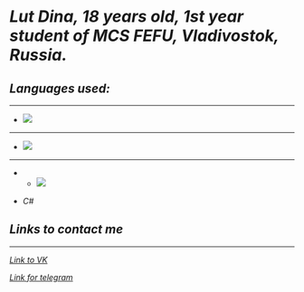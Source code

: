
# _Lut Dina, 18 years old, 1st year student of MCS FEFU, Vladivostok, Russia._
## _Languages used:_
______
* <img src="https://img.shields.io/badge/Python-DEB887?style=for-the-badge&logo=python&logoColor=black" />
______
* <img src="https://img.shields.io/badge/C++-DEB887?style=for-the-badge&logo=c++&logoColor=black" />
______
* * <img src="https://img.shields.io/badge/C-DEB887?style=for-the-badge&logo=c&logoColor=black" />


*  _C#_

## _Links to contact me_
______
[_Link to VK_](https://vk.com/naomi_des04)

[_Link for telegram_](https://t.me/qmmmtt)
